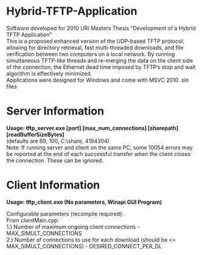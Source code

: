 # Hybrid-TFTP-Application
Software developed for 2010 URI Masters Thesis “Development of a Hybrid TFTP Application”  
This is a proposed enhanced version of the UDP-based TFTP protocol, allowing for directory retrieval, fast multi-threaded downloads, and file verification between two computers on a local network.  By running simultaneous TFTP-like threads and re-merging the data on the client side of the connection, the Ethernet dead time imposed by TFTP’s stop and wait algorithm is effectively minimized.    
Applications were designed for Windows and come with MSVC 2010 .sln files  


Server Information  
==================  
**Usage: tftp_server.exe [port] [max_num_connections] [sharepath] [readBufferSizeBytes]**  
(defaults are 69, 100, C:\share\, 4194304)  
Note:  If running server and client on the same PC, some 10054 errors may be reported at the end of each successful transfer when the client closes the connection.  These can be ignored.  


Client Information
==================
**Usage: tftp_client.exe (No parameters, Winapi GUI Program)**  

Configurable parameters (recompile required):  
From clientMain.cpp:  
1.) Number of maximum ongoing client connections - MAX_SIMULT_CONNECTIONS  
2.) Number of connections to use for each download (should be <= MAX_SIMULT_CONNECTIONS) - DESIRED_CONNECT_PER_DL  


